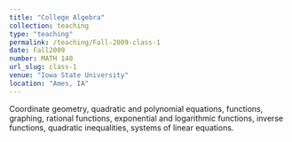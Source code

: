 ```yaml
---
title: "College Algebra"
collection: teaching
type: "teaching"
permalink: /teaching/Fall-2009-class-1
date: Fall2009
number: MATH 140
url_slug: class-1
venue: "Iowa State University"
location: "Ames, IA"
---
```


Coordinate geometry, quadratic and polynomial equations, functions, graphing, rational functions, exponential and logarithmic functions, inverse functions, quadratic inequalities, systems of linear equations.
